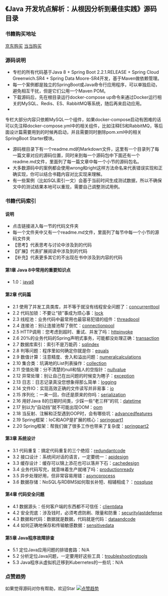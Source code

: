 ## 《Java 开发坑点解析：从根因分析到最佳实践》源码目录

### 书籍购买地址

[京东购买](https://item.jd.com/13986317.html)
[当当购买](https://product.dangdang.com/11673548094.html)

### 源码说明

- 专栏的所有代码基于Java 8 + Spring Boot 2.2.1.RELEASE + Spring Cloud Greenwich.SR4 + Spring Data
  Moore-SR4开发，基于Maven做依赖管理。
- 每一个案例都是独立的SpringBoot或Java命令行应用程序，可以单独启动，避免相互干扰，但是它们公用一个Maven POM。
- 下载源码后，先在根目录运行docker-compose up命令来通过Docker运行相关的MySQL、Redis、ES、RabbitMQ等系统，随后再来启动应用。
-

专栏大部分内容只依赖MySQL一个组件，如果docker-compose启动有困难的话可以先注释docker-compose.yml中的相关组件，比如注释ES和RabbitMQ，等后面设计篇需要用到的时候再启动，并且需要同时删除pom.xml中的相关SpringBoot
Starter模块。
- 源码根目录下有一个readme.md的Markdown文件，这里有一个目录列了每一篇文章对应的源码位置，同时来到每一个源码包中下面还有一个readme.md文件，里面列了每一篇文章中每一个小节的源码包名。
- 大多数源码中的案例都会使用wrong和right这样方法命名来代表错误实现和正确实现，你可以结合书籍内容对比实现来理解。
- 有一些案例（比如SQL索引一文）会基于当前时间生成测试数据，所以不确保文中的测试结果本地可以重现，需要自己调整测试用例。

### 书籍代码索引

#### 说明

- 点击链接进入每一节的代码文件夹
- 每一个文件夹中又有一个readme.md文件，里面列了每节中每一个小节的源码文件夹
- 【思考】代表思考与讨论中涉及到的代码
- 【扩展】代表扩展阅读中涉及到的代码
- 【补充】代表更多其它的不出现在书中涉及到内容的代码

#### 第1章 Java 8中常用的重要知识点

- 1.0：[java8](src/main/java/javaprogramming/commonmistakes/java8/)

#### 第2章 代码篇

- 2.1
  使用了并发工具类库，并不等于就没有线程安全问题了：[concurrenttool](src/main/java/javaprogramming/commonmistakes/concurrenttool/)
- 2.2 代码加锁：不要让“锁”事成为烦心事：[lock](src/main/java/javaprogramming/commonmistakes/lock/)
- 2.3 线程池：业务代码中最常用也最容易犯错的组件：[threadpool](src/main/java/javaprogramming/commonmistakes/threadpool/)
- 2.4 连接池：别让连接池帮了倒忙：[connectionpool](src/main/java/javaprogramming/commonmistakes/connectionpool/)
- 2.5 HTTP调用：您考虑到超时、重试、并发了吗：[httpinvoke](src/main/java/javaprogramming/commonmistakes/httpinvoke/)
- 2.6
  20%的业务代码的Spring声明式事务，可能都没处理正确：[transaction](src/main/java/javaprogramming/commonmistakes/transaction/)
- 2.7 数据库索引：索引不是万能药：[sqlindex](src/main/java/javaprogramming/commonmistakes/sqlindex/)
- 2.8 判等问题：程序里如何确定你就是你：[equals](src/main/java/javaprogramming/commonmistakes/equals/)
- 2.9
  数值计算：注意精度、舍入和溢出问题：[numeralcalculations](src/main/java/javaprogramming/commonmistakes/numeralcalculations/)
- 2.10 集合类：坑满地的List列表操作：[collection](src/main/java/javaprogramming/commonmistakes/collection/)
- 2.11 空值处理：分不清楚的null和恼人的空指针：[nullvalue](src/main/java/javaprogramming/commonmistakes/nullvalue/)
- 2.12 异常处理：别让自己在出问题的时候变为瞎子：[exception](src/main/java/javaprogramming/commonmistakes/exception/)
- 2.13 日志：日志记录真没您想象得那么简单：[logging](src/main/java/javaprogramming/commonmistakes/logging/)
- 2.14 文件IO：实现高效正确的文件读写并非易事：[io](src/main/java/javaprogramming/commonmistakes/io/)
- 2.15 序列化：一来一回，你还是原来的你吗：[serialization](src/main/java/javaprogramming/commonmistakes/serialization/)
- 2.16 用好Java 8的日期时间类，少踩一些“老三样”的坑：[datetime](src/main/java/javaprogramming/commonmistakes/datetime/)
- 2.17 别以为“自动挡”就不可能出现OOM：[oom](src/main/java/javaprogramming/commonmistakes/oom/)
- 2.18
  当反射、注解和泛型遇到OOP时，会有哪些坑：[advancedfeatures](src/main/java/javaprogramming/commonmistakes/advancedfeatures/)
- 2.19 Spring框架：IoC和AOP是扩展的核心：[springpart1](src/main/java/javaprogramming/commonmistakes/springpart1/)
- 2.20
  Spring框架：帮我们做了很多工作也带来了复杂度：[springpart2](src/main/java/javaprogramming/commonmistakes/springpart2/)

#### 第3章 系统设计

- 3.1 代码重复：搞定代码重复的三个绝招：[redundantcode](src/main/java/javaprogramming/commonmistakes/redundantcode/)
- 3.2 接口设计：系统间对话的语言，一定要统一：[apidesign](src/main/java/javaprogramming/commonmistakes/apidesign/)
- 3.3 缓存设计：缓存可以锦上添花也可以落井下石：[cachedesign](src/main/java/javaprogramming/commonmistakes/cachedesign/)
- 3.4 业务代码写完，就意味着生产就绪了吗：[productionready](src/main/java/javaprogramming/commonmistakes/productionready/)
- 3.5 异步处理好用，但非常容易用错：[asyncprocess](src/main/java/javaprogramming/commonmistakes/asyncprocess/)
- 3.6 数据存储：NoSQL与RDBMS如何取长补短、相辅相成？：[nosqluse](src/main/java/javaprogramming/commonmistakes/nosqluse/)

#### 第4章 代码安全问题

- 4.1 数据源头：任何客户端的东西都不可信任：[clientdata](src/main/java/javaprogramming/commonmistakes/clientdata/)
- 4.2
  安全兜底：涉及钱时，必须考虑防刷、限量和防重：[securitylastdefense](src/main/java/javaprogramming/commonmistakes/securitylastdefense/)
- 4.3 数据和代码：数据就是数据，代码就是代码：[dataandcode](src/main/java/javaprogramming/commonmistakes/dataandcode/)
- 4.4 如何正确地保存和传输敏感数据：[sensitivedata](src/main/java/javaprogramming/commonmistakes/sensitivedata/)

#### 第5章 Java程序故障排查

- 5.1 定位Java应用问题的排错套路：N/A
- 5.2
  分析定位Java问题，一定要用好这些工具：[troubleshootingtools](src/main/java/javaprogramming/commonmistakes/troubleshootingtools/)
- 5.3 Java程序从虚拟机迁移到Kubernetes的一些坑：N/A

### 点赞趋势

如果觉得源码对你有帮助，欢迎Star
[![点赞趋势](https://starchart.cc/JosephZhu1983/java-common-mistakes.svg)](https://starchart.cc/JosephZhu1983/java-common-mistakes)

